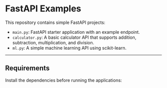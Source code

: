 # FastAPI Examples

This repository contains simple FastAPI projects:

- `main.py`: FastAPI starter application with an example endpoint.
- `calculator.py`: A basic calculator API that supports addition, subtraction, multiplication, and division.
- `ml.py`: A simple machine learning API using scikit-learn.

---

## Requirements

Install the dependencies before running the applications:
